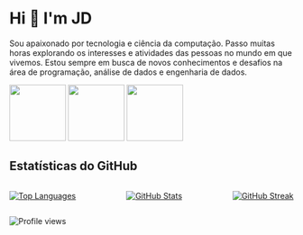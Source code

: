 # **Hi 👋 I'm JD**

Sou apaixonado por tecnologia e ciência da computação. Passo muitas horas explorando os interesses e atividades das pessoas no mundo em que vivemos. Estou sempre em busca de novos conhecimentos e desafios na área de programação, análise de dados e engenharia de dados.


<img height="100em" src="https://github-readme-stats.vercel.app/api/top-langs/?username=git1hub2&layout=compact&langs_count=7&theme=dracula"/> <img height="100em" src="https://github-readme-stats.vercel.app/api?username=git1hub2&show_icons=true&theme=dracula&include_all_commits=true&count_private=true"/> <img height="100em" src="https://github-readme-streak-stats.herokuapp.com/?user=git1hub2&show_icons=true&theme=dracula&include_all_commits=true&count_private=true"/>


## Estatísticas do GitHub

<div style="display: flex; justify-content: space-between">

[![Top Languages](https://github-readme-stats.vercel.app/api/top-langs/?username=git1hub2&layout=compact&langs_count=7&theme=dracula)](https://github.com/git1hub2)

[![GitHub Stats](https://github-readme-stats.vercel.app/api?username=git1hub2&show_icons=true&theme=dracula&include_all_commits=true&count_private=true)](https://github.com/git1hub2)

[![GitHub Streak](https://github-readme-streak-stats.herokuapp.com/?user=git1hub2&show_icons=true&theme=dracula&include_all_commits=true&count_private=true)](https://github.com/git1hub2)

</div>





![Profile views](https://komarev.com/ghpvc/?username=Git1Hub2)
